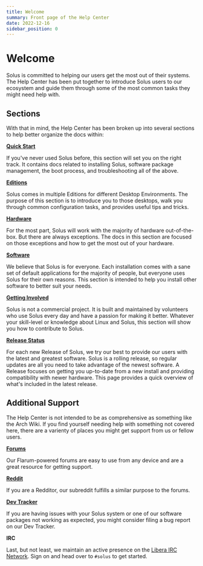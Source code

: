```yaml
---
title: Welcome
summary: Front page of the Help Center
date: 2022-12-16
sidebar_position: 0
---
```


# Welcome

Solus is committed to helping our users get the most out of their systems. The Help Center has been put together to introduce Solus users to our ecosystem and guide them through some of the most common tasks they might need help with.

## Sections

With that in mind, the Help Center has been broken up into several sections to help better organize the docs within:

**[Quick Start](/docs/user/quick-start/)**

If you've never used Solus before, this section will set you on the right track. It contains docs related to installing Solus, software package management, the boot process, and troubleshooting all of the above.


**[Editions](/docs/user/editions/)**

Solus comes in multiple Editions for different Desktop Environments. The purpose of this section is to introduce you to those desktops, walk you through common configuration tasks, and provides useful tips and tricks.


**[Hardware](/docs/user/hardware/)**

For the most part, Solus will work with the majority of hardware out-of-the-box. But there are always exceptions. The docs in this section are focused on those exceptions and how to get the most out of your hardware.


**[Software](/docs/user/software/)**

We believe that Solus is for everyone. Each installation comes with a sane set of default applications for the majority of people, but everyone uses Solus for their own reasons. This section is intended to help you install other software to better suit your needs.


**[Getting Involved](/docs/user/contributing/)**

Solus is not a commercial project. It is built and maintained by volunteers who use Solus every day and have a passion for making it better. Whatever your skill-level or knowledge about Linux and Solus, this section will show you how to contribute to Solus.


**[Release Status](status/)**

For each new Release of Solus, we try our best to provide our users with the latest and greatest software. Solus is a rolling release, so regular updates are all you need to take advantage of the newest software. A Release focuses on getting you up-to-date from a new install and providing compatibility with newer hardware. This page provides a quick overview of what's included in the latest release.

## Additional Support

The Help Center is not intended to be as comprehensive as something like the Arch Wiki. If you find yourself needing help with something not covered here, there are a varienty of places you might get support from us or fellow users.

**[Forums](https://discuss.getsol.us)**

Our Flarum-powered forums are easy to use from any device and are a great resource for getting support.

**[Reddit](https://www.reddit.com/r/SolusProject)**

If you are a Redditor, our subreddit fulfills a similar purpose to the forums.

**[Dev Tracker](https://dev.getsol.us)**

If you are having issues with your Solus system or one of our software packages not working as expected, you might consider filing a bug report on our Dev Tracker.

**IRC**

Last, but not least, we maintain an active presence on the [Libera IRC Network](https://libera.chat). Sign on and head over to `#solus` to get started.
